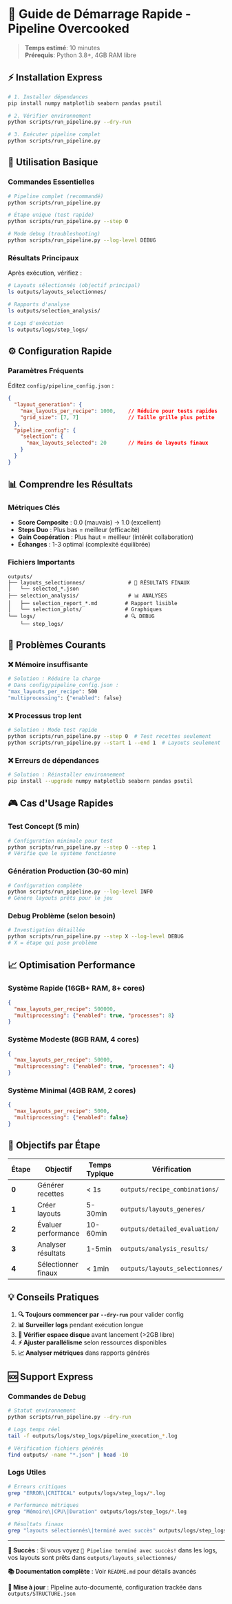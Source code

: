 # 🚀 Guide de Démarrage Rapide - Pipeline Overcooked

> **Temps estimé**: 10 minutes  
> **Prérequis**: Python 3.8+, 4GB RAM libre

## ⚡ Installation Express

```bash
# 1. Installer dépendances
pip install numpy matplotlib seaborn pandas psutil

# 2. Vérifier environnement
python scripts/run_pipeline.py --dry-run

# 3. Exécuter pipeline complet
python scripts/run_pipeline.py
```

## 🎯 Utilisation Basique

### **Commandes Essentielles**

```bash
# Pipeline complet (recommandé)
python scripts/run_pipeline.py

# Étape unique (test rapide)
python scripts/run_pipeline.py --step 0

# Mode debug (troubleshooting)
python scripts/run_pipeline.py --log-level DEBUG
```

### **Résultats Principaux**

Après exécution, vérifiez :

```bash
# Layouts sélectionnés (objectif principal)
ls outputs/layouts_selectionnes/

# Rapports d'analyse
ls outputs/selection_analysis/

# Logs d'exécution
ls outputs/logs/step_logs/
```

## ⚙️ Configuration Rapide

### **Paramètres Fréquents**

Éditez `config/pipeline_config.json` :

```json
{
  "layout_generation": {
    "max_layouts_per_recipe": 1000,    // Réduire pour tests rapides
    "grid_size": [7, 7]                // Taille grille plus petite
  },
  "pipeline_config": {
    "selection": {
      "max_layouts_selected": 20       // Moins de layouts finaux
    }
  }
}
```

## 📊 Comprendre les Résultats

### **Métriques Clés**

- **Score Composite** : 0.0 (mauvais) → 1.0 (excellent)
- **Steps Duo** : Plus bas = meilleur (efficacité)
- **Gain Coopération** : Plus haut = meilleur (intérêt collaboration)
- **Échanges** : 1-3 optimal (complexité équilibrée)

### **Fichiers Importants**

```
outputs/
├── layouts_selectionnes/              # 🎯 RÉSULTATS FINAUX
│   └── selected_*.json
├── selection_analysis/                # 📊 ANALYSES
│   ├── selection_report_*.md         # Rapport lisible
│   └── selection_plots/              # Graphiques
└── logs/                             # 🔍 DEBUG
    └── step_logs/
```

## 🔧 Problèmes Courants

### ❌ **Mémoire insuffisante**
```bash
# Solution : Réduire la charge
# Dans config/pipeline_config.json :
"max_layouts_per_recipe": 500
"multiprocessing": {"enabled": false}
```

### ❌ **Processus trop lent**
```bash
# Solution : Mode test rapide
python scripts/run_pipeline.py --step 0  # Test recettes seulement
python scripts/run_pipeline.py --start 1 --end 1  # Layouts seulement
```

### ❌ **Erreurs de dépendances**
```bash
# Solution : Réinstaller environnement
pip install --upgrade numpy matplotlib seaborn pandas psutil
```

## 🎮 Cas d'Usage Rapides

### **Test Concept (5 min)**
```bash
# Configuration minimale pour test
python scripts/run_pipeline.py --step 0 --step 1
# Vérifie que le système fonctionne
```

### **Génération Production (30-60 min)**
```bash
# Configuration complète
python scripts/run_pipeline.py --log-level INFO
# Génère layouts prêts pour le jeu
```

### **Debug Problème (selon besoin)**
```bash
# Investigation détaillée
python scripts/run_pipeline.py --step X --log-level DEBUG
# X = étape qui pose problème
```

## 📈 Optimisation Performance

### **Système Rapide** (16GB+ RAM, 8+ cores)
```json
{
  "max_layouts_per_recipe": 500000,
  "multiprocessing": {"enabled": true, "processes": 8}
}
```

### **Système Modeste** (8GB RAM, 4 cores)
```json
{
  "max_layouts_per_recipe": 50000,
  "multiprocessing": {"enabled": true, "processes": 4}
}
```

### **Système Minimal** (4GB RAM, 2 cores)
```json
{
  "max_layouts_per_recipe": 5000,
  "multiprocessing": {"enabled": false}
}
```

## 🎯 Objectifs par Étape

| Étape | Objectif | Temps Typique | Vérification |
|-------|----------|---------------|--------------|
| **0** | Générer recettes | < 1s | `outputs/recipe_combinations/` |
| **1** | Créer layouts | 5-30min | `outputs/layouts_generes/` |
| **2** | Évaluer performance | 10-60min | `outputs/detailed_evaluation/` |
| **3** | Analyser résultats | 1-5min | `outputs/analysis_results/` |
| **4** | Sélectionner finaux | < 1min | `outputs/layouts_selectionnes/` |

## 💡 Conseils Pratiques

1. **🔍 Toujours commencer par `--dry-run`** pour valider config
2. **📊 Surveiller logs** pendant exécution longue
3. **💾 Vérifier espace disque** avant lancement (>2GB libre)
4. **⚡ Ajuster parallélisme** selon ressources disponibles
5. **📈 Analyser métriques** dans rapports générés

## 🆘 Support Express

### **Commandes de Debug**
```bash
# Statut environnement
python scripts/run_pipeline.py --dry-run

# Logs temps réel
tail -f outputs/logs/step_logs/pipeline_execution_*.log

# Vérification fichiers générés
find outputs/ -name "*.json" | head -10
```

### **Logs Utiles**
```bash
# Erreurs critiques
grep "ERROR\|CRITICAL" outputs/logs/step_logs/*.log

# Performance métriques  
grep "Mémoire\|CPU\|Duration" outputs/logs/step_logs/*.log

# Résultats finaux
grep "layouts sélectionnés\|terminé avec succès" outputs/logs/step_logs/*.log
```

---

**🎉 Succès** : Si vous voyez `🎉 Pipeline terminé avec succès!` dans les logs, vos layouts sont prêts dans `outputs/layouts_selectionnes/`

**📚 Documentation complète** : Voir `README.md` pour détails avancés

**🔄 Mise à jour** : Pipeline auto-documenté, configuration trackée dans `outputs/STRUCTURE.json`
